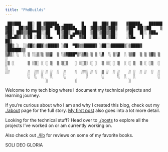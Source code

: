 ```yaml
---
title: "PhdBuilds"
---
```

```
 ██▓███   ██░ ██ ▓█████▄  ▄▄▄▄    █    ██  ██▓ ██▓    ▓█████▄   ██████ 
▓██░  ██▒▓██░ ██▒▒██▀ ██▌▓█████▄  ██  ▓██▒▓██▒▓██▒    ▒██▀ ██▌▒██    ▒ 
▓██░ ██▓▒▒██▀▀██░░██   █▌▒██▒ ▄██▓██  ▒██░▒██▒▒██░    ░██   █▌░ ▓██▄   
▒██▄█▓▒ ▒░▓█ ░██ ░▓█▄   ▌▒██░█▀  ▓▓█  ░██░░██░▒██░    ░▓█▄   ▌  ▒   ██▒
▒██▒ ░  ░░▓█▒░██▓░▒████▓ ░▓█  ▀█▓▒▒█████▓ ░██░░██████▒░▒████▓ ▒██████▒▒
▒▓▒░ ░  ░ ▒ ░░▒░▒ ▒▒▓  ▒ ░▒▓███▀▒░▒▓▒ ▒ ▒ ░▓  ░ ▒░▓  ░ ▒▒▓  ▒ ▒ ▒▓▒ ▒ ░
░▒ ░      ▒ ░▒░ ░ ░ ▒  ▒ ▒░▒   ░ ░░▒░ ░ ░  ▒ ░░ ░ ▒  ░ ░ ▒  ▒ ░ ░▒  ░ ░
░░        ░  ░░ ░ ░ ░  ░  ░    ░  ░░░ ░ ░  ▒ ░  ░ ░    ░ ░  ░ ░  ░  ░  
          ░  ░  ░   ░     ░         ░      ░      ░  ░   ░          ░  
                  ░            ░                       ░
```
Welcome to my tech blog where I document my technical projects and learning journey.  

If you’re curious about who I am and why I created this blog, check out my [./about](/about/) page for the full story. [My first post](/posts/my-first-post/) also goes into a lot more detail.

Looking for the technical stuff? Head over to [./posts](/posts/) to explore all the projects I’ve worked on or am currently working on.

Also check out [./lib](/lib/) for reviews on some of my favorite books.

SOLI DEO GLORIA
